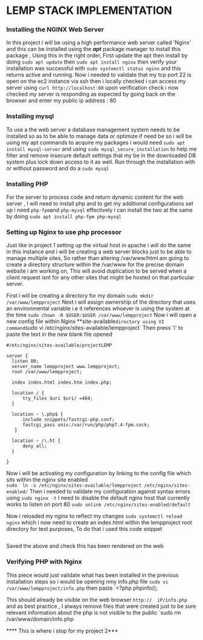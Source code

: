 # LEMP STACK IMPLEMENTATION

### Installing the NGINX Web Server

 In this project i will be using a high performance web server called 'Nginx' and this can be installed using the ***apt*** package manager to install this package , Using this in the right order, First update the apt then install by doing 
 `sudo apt update` then `sudo apt install nginx` then verify your installation was successful with `sudo systemctl status nginx` and this returns active and running. 
 Now i needed to validate that my tcp port 22 is open on the ec2 instance via ssh then i locally checked i can access my server using `curl http://localhost:80` upon verification check i now checked my server is responding as expected by going back on the browser and enter my public ip address : 80
 ### Installing mysql

 To use a the web server a database management system needs to be installed so as to be able to manage data or optimize if need be so i will be using my apt commands to acquire my packages i would need 
 `sudo apt install mysql-server`  and using `sudo mysql_secure_installation` to help me filter and remove insecure default settings that my be in the downloaded DB system plus lock down access to it as well. Run through the installation with or without password and do a `sudo mysql`

 ### Installing PHP
 For the server to process code and return dynamic content for the web server , I will need to install php and to get my additional configurations set up i need `php-fpm`and `php-mysql` effectively i can install the two at the same by doing `sudo apt install php-fpm php-mysql`
  ### Setting up Nginx to use php processor
  Just like in project 1 setting up the virtual host in apache i will do the same in this instance and i will be creating a web server blocks just to be able to manage multiple sites, So rather than altering /var/www/html am going to create a directory structure within the /var/www for the precise domain website i am working on, This will avoid duplication to be served when a client request isnt for any other sites that might be hosted on that particular server.

  First i will be creating a directory for my domain
  `sudo mkdir /var/www/lempproject`
  Next i will assign ownership of the directory that uses an environmental variable i.e it references whoever is using the system at the time 
  `sudo chown -R $USER:$USER /var/www/lempproject`
  Now i will open a new config file within Nginx **site-available` directory using VI command
  `sudo vi /etc/nginx/sites-available/lempproject`
  Then press 'i' to paste the text in the new blank file opened 

  ```
  #/etc/nginx/sites-available/projectLEMP

server {
    listen 80;
    server_name lempproject www.lempproject;
    root /var/www/lempproject;

    index index.html index.htm index.php;

    location / {
        try_files $uri $uri/ =404;
    }

    location ~ \.php$ {
        include snippets/fastcgi-php.conf;
        fastcgi_pass unix:/var/run/php/php7.4-fpm.sock;
     }

    location ~ /\.ht {
        deny all;
    }

}
```
Now i will be activating my configuration by linking to the config file which sits within the nginx site enabled  
`sudo  ln -s /etc/nginx/sites-available/lempproject /etc/nginx/sites-enabled/`
Then i needed to validate my configuration against syntax errors using 
`sudo nginx -t`
I need to disable the default nginx host that currently works to listen on port 80
`sudo unlink /etc/nginx/sites-enabled/default`

 Now i reloaded my nginx to reflect my changes 
 `sudo systemctl reload nginx` which i now need to create an index.html within the lempproject root directory for test purposes, To do that i used this code snippet 
 ````sudo echo 'Hello Pappizee's Lemp from hostname' $(curl -s http://169.254.169.254/latest/meta-data/public-hostname) 'with public IP' $(curl -s http://169.254.169.254/latest/meta-data/public-ipv4) > /var/www/lempproject/index.html
```` 
Saved the above and check this has been rendered on the web 
  ### Verifying PHP with Nginx

  This piece would just validate what has been installed in the previous installation steps so i would be opening nmy info.php file
  `sudo vi /var/www/lempproject/info.php` then paste 
  `<?php
   phpinfo();


  This should already be visible on the web browser `http://  iP/info.php` and as best practice , I always remove files that were created just to be sure relevant information about the php is not visible to the public
  `sudo rm /var/www/domain/info.php

**** This is where i stop for my project 2***